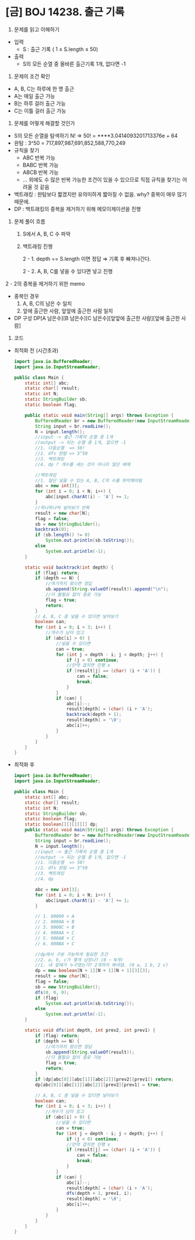 # [금] BOJ 14238. 출근 기록

1. 문제를 읽고 이해하기
- 입력
    - S : 출근 기록 ( 1 ≤ S.length ≤ 50)
- 출력
    - S의 모든 순열 중 올바른 출근기록 1개, 없다면 -1

1. 문제의 조건 확인
- A, B, C는 하루에 한 명 출근
- A는 매일 출근 가능
- B는 하루 걸러 출근 가능
- C는 이틀 걸러 출근 가능

1. 문제를 어떻게 해결할 것인가
- S의 모든 순열을 탐색하기 N! ⇒ 50! = ****3.0414093201713376e + 64
- 완탐 : 3^50 = 717,897,987,691,852,588,770,249
- 규칙을 찾기
    - ABC 반복 가능
    - BABC 반복 가능
    - ABCB 반복 가능
    - … 외에도 수 많은 반복 가능한 조건이 있을 수 있으므로 직접 규칙을 찾기는 어려울 것 같음
- 백트래킹 : 완탐보다 짧겠지만 유의미하게 짧아질 수 없음. why? 중복이 매우 많기 때문에.
- DP : 백트래킹의 중복을 제거하기 위해 메모이제이션을 진행

1. 문제 풀이 흐름
    1. S에서 A, B, C 수 파악
    2. 백트래킹 진행
        
        2 - 1. depth == S.length 이면 정답 ⇒ 기록 후 빠져나간다.
        
        2 - 2. A, B, C를 넣을 수 있다면 넣고 진행
        

2 - 2의 중복을 제거하기 위한 memo

- 중복인 경우
    1. A, B, C의 남은 수 일치
    2. 앞에 출근한 사람, 앞앞에 출근한 사람 일치
- DP 구성 DP[A 남은수][B 남은수][C 남은수][앞앞에 출근한 사람][앞에 출근한 사람]

1. 코드
- 최적화 전 (시간초과)
    
    ```java
    import java.io.BufferedReader;
    import java.io.InputStreamReader;
    
    public class Main {
        static int[] abc;
        static char[] result;
        static int N;
        static StringBuilder sb;
        static boolean flag;
    
        public static void main(String[] args) throws Exception {
            BufferedReader br = new BufferedReader(new InputStreamReader(System.in));
            String input = br.readLine();
            N = input.length();
            //input -> 출근 기록의 순열 중 1개
            //output -> 되는 순열 중 1개, 없으면 -1
            //1. 다음순열  => 50!
            //2. dfs 완탐 => 3^50
            //3. 백트래킹
            //4. dp ? 개수를 세는 것이 아니라 일단 배제
    
            //백트래킹
            //1. 일단 넣을 수 있는 A, B, C의 수를 파악해야됨
            abc = new int[3];
            for (int i = 0; i < N; i++) {
                abc[input.charAt(i) - 'A'] += 1;
            }
            //하나하나씩 넣어보기 반복
            result = new char[N];
            flag = false;
            sb = new StringBuilder();
            backtrack(0);
            if (sb.length() != 0)
                System.out.println(sb.toString());
            else
                System.out.println(-1);
        }
    
        static void backtrack(int depth) {
            if (flag) return;
            if (depth == N) {
                //여기까지 왔으면 정답
                sb.append(String.valueOf(result)).append("\n");
                //더 볼필요 없이 종료 가능
                flag = true;
                return;
            }
            // A, B, C 중 넣을 수 있다면 넣어보기
            boolean can;
            for (int i = 0; i < 3; i++) {
                //개수가 남아 있고
                if (abc[i] > 0) {
                    //넣을 수 있다면
                    can = true;
                    for (int j = depth - i; j < depth; j++) {
                        if (j < 0) continue;
                        //만약 겹치면 진행 x
                        if (result[j] == (char) (i + 'A')) {
                            can = false;
                            break;
                        }
                    }
                    if (can) {
                        abc[i]--;
                        result[depth] = (char) (i + 'A');
                        backtrack(depth + 1);
                        result[depth] = '\0';
                        abc[i]++;
                    }
                }
            }
        }
    }
    ```
    
- 최적화 후
    
    ```java
    import java.io.BufferedReader;
    import java.io.InputStreamReader;
    
    public class Main {
        static int[] abc;
        static char[] result;
        static int N;
        static StringBuilder sb;
        static boolean flag;
        static boolean[][][][][] dp;
        public static void main(String[] args) throws Exception {
            BufferedReader br = new BufferedReader(new InputStreamReader(System.in));
            String input = br.readLine();
            N = input.length();
            //input -> 출근 기록의 순열 중 1개
            //output -> 되는 순열 중 1개, 없으면 -1
            //1. 다음순열  => 50!
            //2. dfs 완탐 => 3^50
            //3. 백트래킹
            //4. dp
    
            abc = new int[3];
            for (int i = 0; i < N; i++) {
                abc[input.charAt(i) - 'A'] += 1;
            }
    
            // 1. 00000 + A
            // 2. 0000A + B
            // 3. 0000C + B
            // 4. 000AA + C
            // 5. 000AB + C
            // 6. 000BA + C
    
            //dp에서 구분 가능하게 필요한 조건
            //2. a, b, c가 몇개 남았나? (0 ~ N개)
            //1. 내 앞에가 누구였는가? 2개까지 봐야댐. (0 a, 1 b, 2 c)
            dp = new boolean[N + 1][N + 1][N + 1][3][3];
            result = new char[N];
            flag = false;
            sb = new StringBuilder();
            dfs(0, 0, 0);
            if (flag)
                System.out.println(sb.toString());
            else
                System.out.println(-1);
        }
    
        static void dfs(int depth, int prev2, int prev1) {
            if (flag) return;
            if (depth == N) {
                //여기까지 왔으면 정답
                sb.append(String.valueOf(result));
                //더 볼필요 없이 종료 가능
                flag = true;
                return;
            }
            if (dp[abc[0]][abc[1]][abc[2]][prev2][prev1]) return;
            dp[abc[0]][abc[1]][abc[2]][prev2][prev1] = true;
    
            // A, B, C 중 넣을 수 있다면 넣어보기
            boolean can;
            for (int i = 0; i < 3; i++) {
                //개수가 남아 있고
                if (abc[i] > 0) {
                    //넣을 수 있다면
                    can = true;
                    for (int j = depth - i; j < depth; j++) {
                        if (j < 0) continue;
                        //만약 겹치면 진행 x
                        if (result[j] == (char) (i + 'A')) {
                            can = false;
                            break;
                        }
                    }
                    if (can) {
                        abc[i]--;
                        result[depth] = (char) (i + 'A');
                        dfs(depth + 1, prev1, i);
                        result[depth] = '\0';
                        abc[i]++;
                    }
                }
            }
        }
    }
    ```